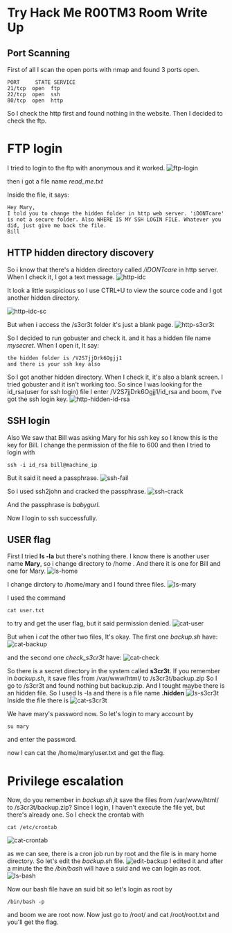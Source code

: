 # Try Hack Me R00TM3 Room Write Up

## Port Scanning
First of all I scan the open ports with nmap and found 3 ports open.
```
PORT     STATE SERVICE
21/tcp  open  ftp
22/tcp  open  ssh
80/tcp  open  http
```

So I check the http first and found nothing in the website. Then I decided to check the ftp.

# FTP login
I tried to login to the ftp with anonymous and it worked.
![ftp-login](images/ftp-login.png)


then i got a file name *read_me.txt*

Inside the file, it says:
```
Hey Mary,
I told you to change the hidden folder in http web server. 'iDONTcare' is not a secure folder. Also WHERE IS MY SSH LOGIN FILE. Whatever you did, just give me back the file.
Bill
```
## HTTP hidden directory discovery
So i know that there's a hidden directory called */iDONTcare* in http server.
When I check it, I got a text message.
![http-idc](images/http-idc.png)

It look a little suspicious so I use CTRL+U to view the source code and I got another hidden directory.

![http-idc-sc](images/http-idc-sc.png)


But when i access the /s3cr3t folder it's just a blank page.
![http-s3cr3t](images/http-s3cr3t.png)


So I decided to run gobuster and check it.
and it has a hidden file name *mysecret*.
When I open it, It say:
```
the hidden folder is /V2S7jjDrk6Ogjj1
and there is your ssh key also
```

So I got another hidden directory.
When I check it, it's also a blank screen. I tried gobuster and it isn't working too.
So since I was looking for the id_rsa(user for ssh login) file I enter /V2S7jjDrk6Ogjj1/id_rsa and boom, I've got the ssh login key.
![http-hidden-id-rsa](images/http-hidden-id-rsa.png)

## SSH login

Also We saw that Bill was asking Mary for his ssh key so I know this is the key for Bill.
I change the permission of the file to 600 and then I tried to login with 
```
ssh -i id_rsa bill@machine_ip
```
But it said it need a passphrase.
![ssh-fail](images/ssh-login-fail.png)

So i used ssh2john and cracked the passphrase.
![ssh-crack](images/ssh-key-crak.png)

And the passphrase is *babygurl*.

Now I login to ssh successfully.

## USER flag

First I tried **ls -la** but there's nothing there.
I know there is another user name **Mary**, so i change directory to /home .
And there it is one for Bill and one for Mary.
![ls-home](images/ls-home.png)

I change dirctory to /home/mary and I found three files.
![ls-mary](images/ls-mary.png)

I used the command
```
cat user.txt
```
to try and get the user flag, but it said permission denied.
![cat-user](images/cat-user.png)

But when i *cat* the other two files, It's okay.
The first one *backup.sh* have:
![cat-backup](images/cat-backup.png)


and the second one *check_s3cr3t* have:
![cat-check](images/cat-check.png)

So there is a secret directory in the system called **s3cr3t**.
If you remember in *backup.sh*, it save files from /var/www/html/ to /s3cr3t/backup.zip
So I go to /s3cr3t and found nothing but backup.zip.
And I tought maybe there is an hidden file.
So I used ls -la and there is a file name **.hidden**
![ls-s3cr3t](images/ls-s3cr3t.png)
Inside the file there is
![cat-s3cr3t](images/cat-s3cr3t.png)

We have mary's password now.
So let's login to mary account by
```
su mary
```
and enter the password.

now I can cat the /home/mary/user.txt and get the flag.

# Privilege escalation
Now, do you remember in *backup.sh*,it save the files from /var/www/html/ to /s3cr3t/backup.zip?
Since I login, I haven't execute the file yet, but there's already one. 
So I check the crontab with
```
cat /etc/crontab
```

![cat-crontab](images/cat-crontab.png)

as we can see, there is a cron job run by root and the file is in mary home directory.
So let's edit the *backup.sh* file.
![edit-backup](images/edit-backup.png)
I edited it and after a minute the the */bin/bash* will have a suid and we can login as root.
![ls-bash](images/ls-bash.png)

Now our bash file have an suid bit so let's login as root by
```
/bin/bash -p
```

and boom we are root now. Now just go to /root/ and cat /root/root.txt and you'll get the flag.



